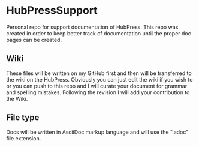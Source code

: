 # HubPressSupport
Personal repo for support documentation of HubPress. This repo was created in order to keep better track of documentation until the proper doc pages can be created.

## Wiki
These files will be written on my GitHub first and then will be transferred to the wiki on the HubPress. Obviously you can just edit the wiki if you wish to or you can push to this repo and I will curate your document for grammar and spelling mistakes. Following the revision I will add your contribution to the Wiki.


## File type
Docs will be written in AsciiDoc markup language and will use the ".adoc" file extension.
